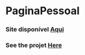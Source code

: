 # PaginaPessoal

### Site disponível [Aqui](https://abimaelsb.github.io/PaginaPessoal/)
### See the projet [Here](https://abimaelsb.github.io/PaginaPessoal/)
